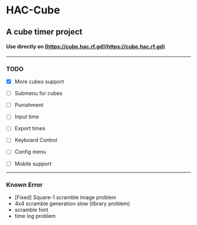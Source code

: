 # HAC-Cube
## A cube timer project

#### Use directly on [https://cube.hac.rf.gd](https://cube.hac.rf.gd)

---

### TODO
- [x] More cubes support

- [ ] Submenu for cubes

- [ ] Punishment

- [ ] Input time

- [ ] Export times

- [ ] Keyboard Control

- [ ] Config menu

- [ ] Mobile support

---

### Known Error

- [Fixed] Square-1 scramble image problem
- 4x4 scramble generation slow (library problem)
- scramble font
- time log problem
